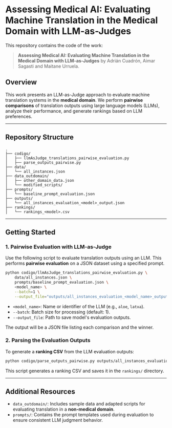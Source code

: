 # Assessing Medical AI: Evaluating Machine Translation in the Medical Domain with LLM-as-Judges

This repository contains the code of the work:

> **Assessing Medical AI: Evaluating Machine Translation in the Medical Domain with LLM-as-Judges** by Adrián Cuadrón, Aimar Sagasti and Maitane Urruela.

## Overview

This work presents an LLM-as-Judge approach to evaluate machine translation systems in the **medical domain**. We perform **pairwise comparisons** of translation outputs using large language models (LLMs), analyze their performance, and generate rankings based on LLM preferences.

---

## Repository Structure

```
.
├── codigo/
│   ├── llmAsJudge_translations_pairwise_evaluation.py
│   ├── parse_outputs_pairwise.py
├── data/
│   └── all_instances.json
├── data_outdomain/
│   ├── other_domain_data.json
│   └── modified_scripts/
├── prompts/
│   └── baseline_prompt_evaluation.json
├── outputs/
│   └── all_instances_evaluation_<model>_output.json
├── rankings/
│   └── rankings_<model>.csv
```

---

## Getting Started

### 1. Pairwise Evaluation with LLM-as-Judge

Use the following script to evaluate translation outputs using an LLM. This performs **pairwise evaluation** on a JSON dataset using a specified prompt.

```bash
python codigo/llmAsJudge_translations_pairwise_evaluation.py \
    data/all_instances.json \
    prompts/baseline_prompt_evaluation.json \
    <model_name> \
    --batch=1 \
    --output_file="outputs/all_instances_evaluation_<model_name>_output.json"
```

- `<model_name>`: Name or identifier of the LLM (e.g., `aloe`, `latxa`).
- `--batch`: Batch size for processing (default: 1).
- `--output_file`: Path to save model's evaluation outputs.

The output will be a JSON file listing each comparison and the winner.

### 2. Parsing the Evaluation Outputs

To generate a **ranking CSV** from the LLM evaluation outputs:

```bash
python codigo/parse_outputs_pairwise.py outputs/all_instances_evaluation_<model_name>_output.json
```

This script generates a ranking CSV and saves it in the `rankings/` directory.

---

## Additional Resources

- `data_outdomain/`: Includes sample data and adapted scripts for evaluating translation in a **non-medical domain**.
- `prompts/`: Contains the prompt templates used during evaluation to ensure consistent LLM judgment behavior.

